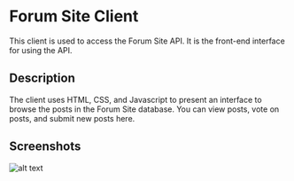 # Forum Site Client

This client is used to access the Forum Site API. It is the front-end interface for using the API.

## Description

The client uses HTML, CSS, and Javascript to present an interface to browse the posts in the Forum Site database. You can view posts, vote on posts, and submit new posts here.

## Screenshots
![alt text](https://i.ibb.co/kmgbcZv/post-Examples.jpghttps://i.ibb.co/DKbQTX9/Architecture.png) 

